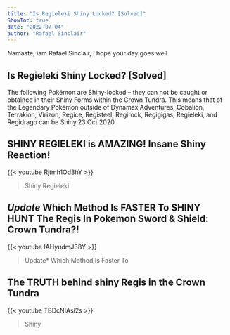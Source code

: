 ```yaml
---
title: "Is Regieleki Shiny Locked? [Solved]"
ShowToc: true 
date: "2022-07-04"
author: "Rafael Sinclair" 
---
```


Namaste, iam Rafael Sinclair, I hope your day goes well.
## Is Regieleki Shiny Locked? [Solved]
 The following Pokémon are Shiny-locked – they can not be caught or obtained in their Shiny Forms within the Crown Tundra. This means that of the Legendary Pokémon outside of Dynamax Adventures, Cobalion, Terrakion, Virizon, Regice, Registeel, Regirock, Regigigas, Regieleki, and Regidrago can be Shiny.23 Oct 2020

## SHINY REGIELEKI is AMAZING! Insane Shiny Reaction!
{{< youtube Rjtmh1Od3hY >}}
>Shiny Regieleki

## *Update* Which Method Is FASTER To SHINY HUNT The Regis In Pokemon Sword & Shield: Crown Tundra?!
{{< youtube IAHyudmJ38Y >}}
>Update* Which Method Is Faster To 

## The TRUTH behind shiny Regis in the Crown Tundra
{{< youtube TBDcNIAsi2s >}}
>Shiny

